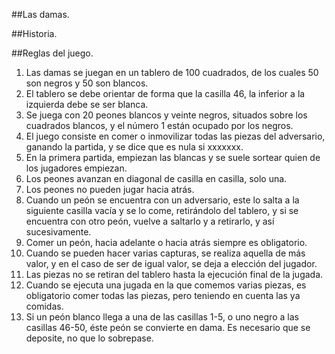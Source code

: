 ##Las damas.  
  
##Historia.  
    
##Reglas del juego.  
  
1. Las damas se juegan en un tablero de 100 cuadrados, de los cuales 50 son negros y 50 son blancos.  
2. El tablero se debe orientar de forma que la casilla 46, la inferior a la izquierda debe se ser blanca.  
3. Se juega con 20 peones blancos y veinte negros, situados sobre los cuadrados blancos, y el número 1 están ocupado por los negros.  
4. El juego consiste en comer o inmovilizar todas las piezas del adversario, ganando la partida, y se dice que es nula si xxxxxxx. 
5. En la primera partida, empiezan las blancas y se suele sortear quien de los jugadores empiezan.  
6. Los peones avanzan en diagonal de casilla en casilla, solo una.  
7. Los peones no pueden jugar hacia atrás.  
8. Cuando un peón se encuentra con un adversario, este lo salta a la siguiente casilla vacía y se lo come, retirándolo del tablero, y si se encuentra con otro peón, vuelve a saltarlo y a retirarlo, y así sucesivamente.  
9. Comer un peón, hacia adelante o hacia atrás siempre es obligatorio.  
10. Cuando se pueden hacer varias capturas, se realiza aquella de más valor, y en el caso de ser de igual valor, se deja a elección del jugador.  
11. Las piezas no se retiran del tablero hasta la ejecución final de la jugada.  
12. Cuando se ejecuta una jugada en la que comemos varias piezas, es obligatorio comer todas las piezas, pero teniendo en cuenta las ya comidas.  
13. Si un peón blanco llega a una de las casillas 1-5, o uno negro a las casillas 46-50, éste peón se convierte en dama. Es necesario que se deposite, no que lo sobrepase.  
